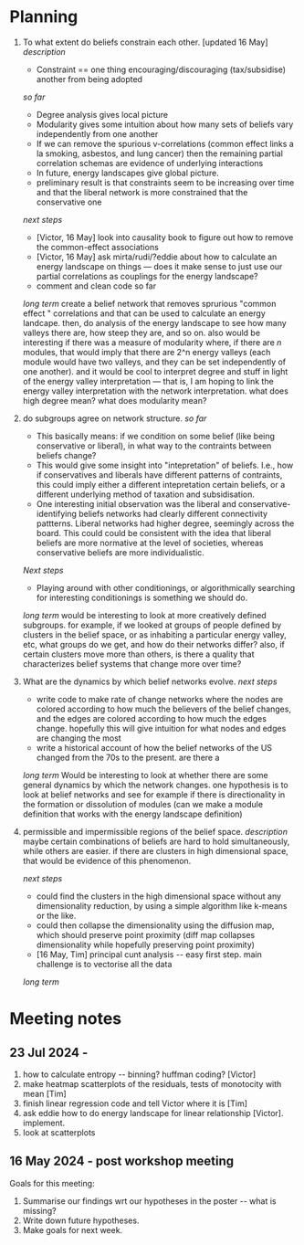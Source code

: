 # Planning 
1. To what extent do beliefs constrain each other. [updated 16 May]
    *description* 
    - Constraint == one thing encouraging/discouraging (tax/subsidise) another from being adopted

    *so far*
    - Degree analysis gives local picture
    - Modularity gives some intuition about how many sets of beliefs vary independently from one another 
    - If we can remove the spurious v-correlations (common effect links a la smoking, asbestos, and lung cancer) then the remaining partial correlation schemas are evidence of underlying interactions
    - In future, energy landscapes give global picture.
    - preliminary result is that constraints seem to be increasing over time and that the liberal network is more constrained that the conservative one

    *next steps*
    - [Victor, 16 May] look into causality book to figure out how to remove the common-effect associations
    - [Victor, 16 May] ask mirta/rudi/?eddie about how to calculate an energy landscape on things — does it make sense to just use our partial correlations as couplings for the energy landscape?
    - comment and clean code so far

    *long term*
    create a belief network that removes sprurious "common effect " correlations and that can be used to calculate an energy landcape. then, do analysis of the energy landscape to see how many valleys there are, how steep they are, and so on. also would be interesting if there was a measure of modularity where, if there are *n* modules, that would imply that there are 2^n energy valleys (each module would have two valleys, and they can be set independently of one another). and it would be cool to interpret degree and stuff in light of the energy valley interpretation — that is, I am hoping to link the energy valley interpretation with the network interpretation. what does high degree mean? what does modularity mean?

2. do subgroups agree on network structure.
    *so far*
    - This basically means: if we condition on some belief (like being conservative or liberal), in what way to the contraints between beliefs change? 
    - This would give some insight into "intepretation" of beliefs. I.e., how if conservatives and liberals have different patterns of contraints, this could imply either a different intepretation certain beliefs, or a different underlying method of taxation and subsidisation.  
    - One interesting initial observation was the liberal and conservative-identifying beliefs networks had clearly different connectivity pattterns. Liberal networks had higher degree, seemingly across the board. This could could be consistent with the idea that liberal beliefs are more normative at the level of societies, whereas conservative beliefs are more individualistic. 

    *Next steps*
    - Playing around with other conditionings, or algorithmically searching for interesting conditionings is something we should do.

    *long term*
    would be interesting to look at more creatively defined subgroups. for example, if we looked at groups of people defined by clusters in the belief space, or as inhabiting a particular energy valley, etc, what groups do we get, and how do their networks differ? also, if certain clusters move more than others, is there a quality that characterizes belief systems that change more over time?

3. What are the dynamics by which belief networks evolve. 
    *next steps*
    - write code to make rate of change networks where the nodes are colored according to how much the believers of the belief changes, and the edges are colored according to how much the edges change. hopefully this will give intuition for what nodes and edges are changing the most
    - write a historical account of how the belief networks of the US changed from the 70s to the present. are there a
    
    *long term*
    Would be interesting to look at whether there are some general dynamics by which the network changes. one hypothesis is to look at belief networks and see for example if there is directionality in the formation or dissolution of modules (can we make a module definition that works with the energy landscape definition)

4. permissible and impermissible regions of the belief space.
    *description*
    maybe certain combinations of beliefs are hard to hold simultaneously, while others are easier. if there are clusters in high dimensional space, that would be evidence of this phenomenon. 

    *next steps*
    - could find the clusters in the high dimensional space without any dimensionality reduction, by using a simple algorithm like k-means or the like. 
    - could then collapse the dimensionality using the diffusion map, which should preserve point proximity (diff map collapses dimensionality while hopefully preserving point proximity)
    - [16 May, Tim] principal cunt analysis -- easy first step. main challenge is to vectorise all the data

    *long term*

# Meeting notes

## 23 Jul 2024 - 
1. how to calculate entropy -- binning? huffman coding? [Victor]
2. make heatmap scatterplots of the residuals, tests of monotocity with mean [Tim]
3. finish linear regression code and tell Victor where it is [Tim]
4. ask eddie how to do energy landscape for linear relationship [Victor]. implement.
5. look at scatterplots 


## 16 May 2024 - post workshop meeting
Goals for this meeting:
1. Summarise our findings wrt our hypotheses in the poster -- what is missing?
2. Write down future hypotheses.
3. Make goals for next week. 

